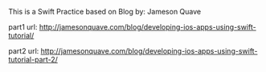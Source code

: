 This is a Swift Practice based on Blog by: Jameson Quave

part1 url: http://jamesonquave.com/blog/developing-ios-apps-using-swift-tutorial/

part2 url: http://jamesonquave.com/blog/developing-ios-apps-using-swift-tutorial-part-2/


